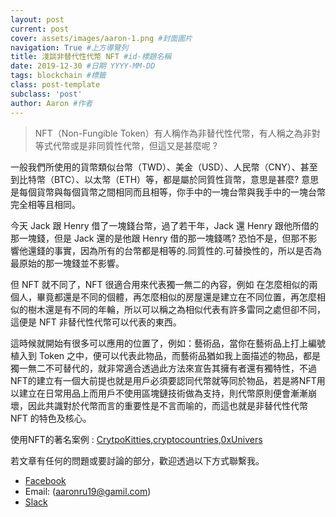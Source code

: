 ```yaml
---
layout: post 
current: post
cover: assets/images/aaron-1.png #封面圖片
navigation: True #上方導覽列
title: 淺談非替代性代幣 NFT #id-標題名稱
date: 2019-12-30 #日期 YYYY-MM-DD 
tags: blockchain #標籤
class: post-template 
subclass: 'post' 
author: Aaron #作者 
---
```


> NFT（Non-Fungible Token）有人稱作為非替代性代幣，有人稱之為非對等式代幣或是非同質性代幣，但這又是甚麼呢 ?

一般我們所使用的貨幣類似台幣（TWD）、美金（USD）、人民幣（CNY）、甚至到比特幣（BTC）、以太幣（ETH）等，都是屬於同質性貨幣，意思是甚麼? 意思是每個貨幣與每個貨幣之間相同而且相等，你手中的一塊台幣與我手中的一塊台幣完全相等且相同。

今天 Jack 跟 Henry 借了一塊錢台幣，過了若干年，Jack 還 Henry 跟他所借的那一塊錢，但是 Jack 還的是他跟 Henry 借的那一塊錢嗎? 恐怕不是，但那不影響他還錢的事實，因為所有的台幣都是相等的.同質性的.可替換性的，所以是否為最原始的那一塊錢並不影響。

但 NFT 就不同了，NFT 很適合用來代表獨一無二的內容，例如 在怎麼相似的兩個人，畢竟都還是不同的個體，再怎麼相似的房屋還是建立在不同位置，再怎麼相似的樹木還是有不同的年輪，所以可以稱之為相似代表有許多雷同之處但卻不同，這便是 NFT 非替代性代幣可以代表的東西。

這時候就開始有很多可以應用的位置了，例如：藝術品，當你在藝術品上打上編號植入到 Token 之中，便可以代表此物品，而藝術品猶如我上面描述的物品，都是獨一無二不可替代的，就非常適合透過此方法來宣告其擁有者還有獨特性，不過NFT的建立有一個大前提也就是用戶必須要認同代幣就等同於物品，若是將NFT用以建立在日常用品上而用戶不使用區塊鏈技術做為支持，則代幣原則便會漸漸崩壞，因此共識對於代幣而言的重要性是不言而喻的，而這也就是非替代性代幣 NFT 的特色及核心。

使用NFT的著名案例 : [CrytpoKitties](https://www.cryptokitties.co/),[cryptocountries](https://cryptocountries.io/),[0xUnivers](https://play.0xuniverse.com/)

若文章有任何的問題或要討論的部分，歡迎透過以下方式聯繫我。

- [Facebook](https://www.facebook.com/fzthblockchain) 
- Email: (aaronru19@gamil.com)
- [Slack](https://join.slack.com/t/fzth/shared_invite/enQtODQxMDQxMjE5MDU4LWJlZGNmZGNmODZiNzE3OWIyYTVjOTZhYjhiMjdlOWY0NGY5OTNjMzA0YTNlMmU2OGZlZTU3NzUzZTdiZTgxNTE)

